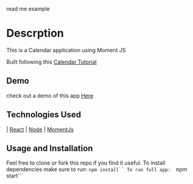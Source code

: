 read me example
# Descrption
This is a Calendar application using Moment JS 

Built following this [Calendar Tutorial](https://programmingwithmosh.com/react/build-a-react-calendar-component-from-scratch/ "Calendar tutorial")

## Demo
check out a demo of this app [Here](https://react-calendar.enaiman1.vercel.app/ "Demo")

## Technologies Used
 | [React](https://reactjs.org/ "React") | [Node](nodejs.org "Node") | [MomentJs](https://momentjs.com/ "Moment Js")

## Usage and Installation
Feel free to clone or fork this repo if you find it useful. 
To install dependencies make sure to run: 
```npm install``
To run full app: 
```npm start```

